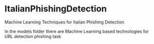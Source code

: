 # ItalianPhishingDetection

Machine Learning Techniques for Italian Phishing Detection



In the models folder there are Machine Learning based technologies for URL detection phishing task
